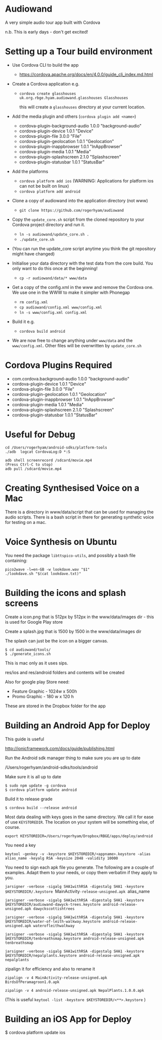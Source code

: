 
Audiowand
=========

A very simple audio tour app built with Cordova

n.b. This is early days - don't get excited!

Setting up a Tour build environment
===================================

* Use Cordova CLI to build the app
  * https://cordova.apache.org/docs/en/4.0.0/guide_cli_index.md.html
* Create a Cordova application e.g.
  * `cordova create glasshouses uk.org.rbge.hyam.audiowand.glasshouses Glasshouses`
  
    this will create a `glasshouses` directory at your current location.
* Add the media plugin and others (`cordova plugin add <name>`)
        
  *  cordova-plugin-background-audio 1.0.0 "background-audio"
  *  cordova-plugin-device 1.0.1 "Device"
  *  cordova-plugin-file 3.0.0 "File"
  *  cordova-plugin-geolocation 1.0.1 "Geolocation"
  *  cordova-plugin-inappbrowser 1.0.1 "InAppBrowser"
  *  cordova-plugin-media 1.0.1 "Media"
  *  cordova-plugin-splashscreen 2.1.0 "Splashscreen"
  *  cordova-plugin-statusbar 1.0.1 "StatusBar"
        
* Add the platforms
  * `cordova platform add ios` (WARNING: Applications for platform ios can not be built on linux)
  * `cordova platform add android`
* Clone a copy of audiowand into the application directory (not www)
  * `git clone https://github.com/rogerhyam/audiowand`
* Copy the `update_core.sh` script from the cloned repository to your Cordova project directory and run it.
  * `ln -s audiowand/update_core.sh .`
  * `./update_core.sh`
* (You can run the update_core script anytime you think the git repository might have changed)
* Initialise your data directory with the test data from the core build. You only want to do this once at the beginning!
  * `cp -r audiowand/data/* www/data`
* Get a copy of the config.xml in the www and remove the Cordova one. We use one in the WWW to make it simpler with Phonegap 
  * `rm config.xml`
  * `cp audiowand/config.xml www/config.xml`
  * `ln -s www/config.xml config.xml`
* Build it e.g.
  * `cordova build android`
* We are now free to change anything under `www/data` and the `www/config.xml`. Other files will be overwritten by `update_core.sh`

Cordova Plugins Required
========================
* com.cordova.background-audio 1.0.0 "background-audio"
* cordova-plugin-device 1.0.1 "Device"
* cordova-plugin-file 3.0.0 "File"
* cordova-plugin-geolocation 1.0.1 "Geolocation"
* cordova-plugin-inappbrowser 1.0.1 "InAppBrowser"
* cordova-plugin-media 1.0.1 "Media"
* cordova-plugin-splashscreen 2.1.0 "Splashscreen"
* cordova-plugin-statusbar 1.0.1 "StatusBar"

Useful for Debug
================
```
cd /Users/rogerhyam/android-sdks/platform-tools
./adb  logcat CordovaLog:D *:S

adb shell screenrecord /sdcard/movie.mp4
(Press Ctrl-C to stop)
adb pull /sdcard/movie.mp4
```

Creating Synthesised Voice on a Mac
===================================
There is a directory in www/data/script that can be used for managing the audio scripts. There is a bash script in there for generating synthetic voice for testing on a mac.

Voice Synthesis on Ubuntu
==========================

You need the package `libttspico-utils`, and possibly a bash file containing:
```
pico2wave -l=en-GB -w lookdave.wav "$1"
./lookdave.sh "$(cat lookdave.txt)"
```

Building the icons and splash screens
=====================================

Create a icon.png that is 512px by 512px in the www/data/images dir - this is used for Google Play store

Create a splash.jpg that is 1500 by 1500 in the www/data/images dir

The splash can just be the icon on a bigger canvas.

```
$ cd audiowand/tools/
$ ./generate_icons.sh
```

This is mac only as it uses sips.

res/ios and res/android folders and contents will be created

Also for google play Store need:

*  Feature Graphic - 1024w x 500h 
*  Promo Graphic - 180 w x 120 h

These are stored in the Dropbox folder for the app

Building an Android App for Deploy
==================================

This guide is useful

http://ionicframework.com/docs/guide/publishing.html

Run the Android sdk manager thing to make sure you are up to date

/Users/rogerhyam/android-sdks/tools/android

Make sure it is all up to date

```
$ sudo npm update -g cordova
$ cordova platform update android
```

Build it to release grade

```
$ cordova build --release android
```

Most data dealing with keys goes in the same directory. We call it for ease
of use `KEYSTOREDIR`. The location on your system will be something else, of
course.

`export KEYSTOREDIR=/Users/rogerhyam/Dropbox/RBGE/apps/deploy/android`

You need a key

```
keytool -genkey -v -keystore $KEYSTOREDIR/<appname>.keystore -alias alias_name -keyalg RSA -keysize 2048 -validity 10000
```

You need to sign each apk file you generate. The following are a couple of examples. Adapt them to your needs, or copy them verbatim if they apply to you.

`jarsigner -verbose -sigalg SHA1withRSA -digestalg SHA1 -keystore $KEYSTOREDIR/`<appname>`.keystore `MainActivity`-release-unsigned.apk `alias_name

```
jarsigner -verbose -sigalg SHA1withRSA -digestalg SHA1 -keystore $KEYSTOREDIR/audiowand-dawyck-trees.keystore android-release-unsigned.apk dawyckscottishtrees

jarsigner -verbose -sigalg SHA1withRSA -digestalg SHA1 -keystore $KEYSTOREDIR/water-of-leith-walkway.keystore android-release-unsigned.apk waterofleithwalkway

jarsigner -verbose -sigalg SHA1withRSA -digestalg SHA1 -keystore $KEYSTOREDIR/tenbreathsmap.keystore android-release-unsigned.apk tenbreathsmap

jarsigner -verbose -sigalg SHA1withRSA -digestalg SHA1 -keystore $KEYSTOREDIR/nepalplants.keystore android-release-unsigned.apk nepalplants
```

zipalign it for efficiency and also to rename it

`zipalign -v 4 MainActivity-release-unsigned.apk BirdsOfPeramagroon1.0.apk`

`zipalign -v 4 android-release-unsigned.apk NepalPlants.1.0.0.apk`

(This is useful `keytool -list -keystore $KEYSTOREDIR/<**>.keystore` )

Building an iOS App for Deploy
==============================

$ cordova platform update ios



